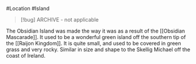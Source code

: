 #Location #Island

> [!bug] ARCHIVE - not applicable

The Obsidian Island was made the way it was as a result of the [[Obsidian Mascarade]]. It used to be a wonderful green island off the southern tip of the [[Raijon Kingdom]]. It is quite small, and used to be covered in green grass and very rocky. Similar in size and shape to the Skellig Michael off the coast of Ireland.
